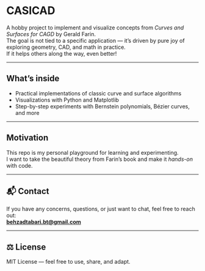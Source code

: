 # CASICAD

A hobby project to implement and visualize concepts from *Curves and Surfaces for CAGD* by Gerald Farin.  
The goal is not tied to a specific application — it’s driven by pure joy of exploring geometry, CAD, and math in practice.  
If it helps others along the way, even better!

---

## What’s inside
- Practical implementations of classic curve and surface algorithms  
- Visualizations with Python and Matplotlib  
- Step-by-step experiments with Bernstein polynomials, Bézier curves, and more  

---

## Motivation
This repo is my personal playground for learning and experimenting.  
I want to take the beautiful theory from Farin’s book and make it *hands-on* with code.  

---

## 📬 Contact
If you have any concerns, questions, or just want to chat, feel free to reach out:  
**behzadtabari.bt@gmail.com**

---

## ⚖️ License
MIT License — feel free to use, share, and adapt.

